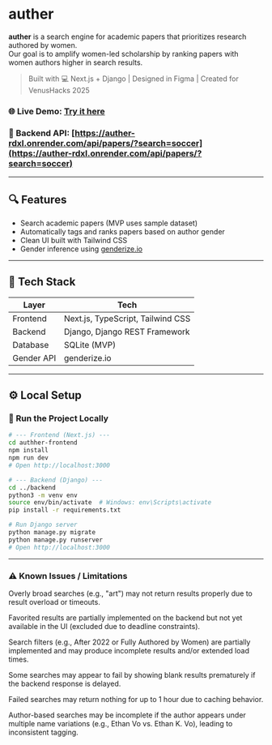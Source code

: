 # auther

**auther** is a search engine for academic papers that prioritizes research authored by women.  
Our goal is to amplify women-led scholarship by ranking papers with women authors higher in search results.

> Built with 💻 Next.js + Django | Designed in Figma | Created for VenusHacks 2025

### 🌐 Live Demo: [Try it here](https://auther-yifd-ll3n07pzg-ethan-vos-projects.vercel.app)

### 🧠 Backend API: [https://auther-rdxl.onrender.com/api/papers/?search=soccer](https://auther-rdxl.onrender.com/api/papers/?search=soccer)
---

## 🔍 Features

- Search academic papers (MVP uses sample dataset)
- Automatically tags and ranks papers based on author gender
- Clean UI built with Tailwind CSS
- Gender inference using [genderize.io](https://genderize.io/)

---

## 🧱 Tech Stack

| Layer      | Tech                              |
| ---------- | --------------------------------- |
| Frontend   | Next.js, TypeScript, Tailwind CSS |
| Backend    | Django, Django REST Framework     |
| Database   | SQLite (MVP)                      |
| Gender API | genderize.io                      |

---

## ⚙️ Local Setup

### 🧰 Run the Project Locally

```bash
# --- Frontend (Next.js) ---
cd authher-frontend
npm install
npm run dev
# Open http://localhost:3000

# --- Backend (Django) ---
cd ../backend
python3 -m venv env
source env/bin/activate  # Windows: env\Scripts\activate
pip install -r requirements.txt

# Run Django server
python manage.py migrate
python manage.py runserver
# Open http://localhost:3000
```
---

### ⚠️ Known Issues / Limitations
Overly broad searches (e.g., "art") may not return results properly due to result overload or timeouts.

Favorited results are partially implemented on the backend but not yet available in the UI (excluded due to deadline constraints).

Search filters (e.g., After 2022 or Fully Authored by Women) are partially implemented and may produce incomplete results and/or extended load times.

Some searches may appear to fail by showing blank results prematurely if the backend response is delayed.

Failed searches may return nothing for up to 1 hour due to caching behavior.

Author-based searches may be incomplete if the author appears under multiple name variations (e.g., Ethan Vo vs. Ethan K. Vo), leading to inconsistent tagging.
